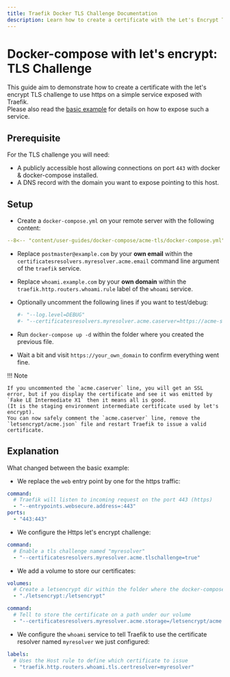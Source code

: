 ```yaml
---
title: Traefik Docker TLS Challenge Documentation
description: Learn how to create a certificate with the Let's Encrypt TLS challenge to use HTTPS on a service exposed with Traefik Proxy. Read the technical documentation.
---
```


# Docker-compose with let's encrypt: TLS Challenge

This guide aim to demonstrate how to create a certificate with the let's encrypt TLS challenge to use https on a simple service exposed with Traefik.  
Please also read the [basic example](../basic-example) for details on how to expose such a service.  

## Prerequisite

For the TLS challenge you will need:

- A publicly accessible host allowing connections on port `443` with docker & docker-compose installed.
- A DNS record with the domain you want to expose pointing to this host.

## Setup

- Create a `docker-compose.yml` on your remote server with the following content:

```yaml
--8<-- "content/user-guides/docker-compose/acme-tls/docker-compose.yml"
```

- Replace `postmaster@example.com` by your **own email** within the `certificatesresolvers.myresolver.acme.email` command line argument of the `traefik` service.
- Replace `whoami.example.com` by your **own domain** within the `traefik.http.routers.whoami.rule` label of the `whoami` service.
- Optionally uncomment the following lines if you want to test/debug:

	```yaml
	#- "--log.level=DEBUG"
	#- "--certificatesresolvers.myresolver.acme.caserver=https://acme-staging-v02.api.letsencrypt.org/directory"
	```

- Run `docker-compose up -d` within the folder where you created the previous file.
- Wait a bit and visit `https://your_own_domain` to confirm everything went fine.

!!! Note

    If you uncommented the `acme.caserver` line, you will get an SSL error, but if you display the certificate and see it was emitted by `Fake LE Intermediate X1` then it means all is good.
    (It is the staging environment intermediate certificate used by let's encrypt).
    You can now safely comment the `acme.caserver` line, remove the `letsencrypt/acme.json` file and restart Traefik to issue a valid certificate.

## Explanation

What changed between the basic example:

- We replace the `web` entry point by one for the https traffic:

```yaml
command:
  # Traefik will listen to incoming request on the port 443 (https)
  - "--entrypoints.websecure.address=:443"
ports:
  - "443:443"
```

- We configure the Https let's encrypt challenge:

```yaml
command:
  # Enable a tls challenge named "myresolver"
  - "--certificatesresolvers.myresolver.acme.tlschallenge=true"
```

- We add a volume to store our certificates:

```yaml
volumes:
  # Create a letsencrypt dir within the folder where the docker-compose file is
  - "./letsencrypt:/letsencrypt"

command:
  # Tell to store the certificate on a path under our volume
  - "--certificatesresolvers.myresolver.acme.storage=/letsencrypt/acme.json"
```

- We configure the `whoami` service to tell Traefik to use the certificate resolver named `myresolver` we just configured:

```yaml
labels:
  # Uses the Host rule to define which certificate to issue
  - "traefik.http.routers.whoami.tls.certresolver=myresolver"
```
